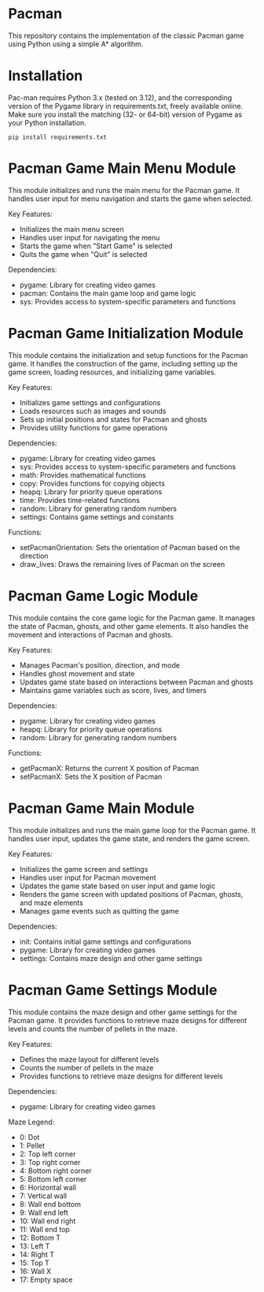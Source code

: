 # Pacman

This repository contains the implementation of the classic Pacman game using Python using a simple A* algorithm.

# Installation

Pac-man requires Python 3.x (tested on 3.12), and the corresponding version of the Pygame library in requirements.txt, freely available online. Make sure you install the matching (32- or 64-bit) version of Pygame as your Python installation.

```
pip install requirements.txt
```

# Pacman Game Main Menu Module

This module initializes and runs the main menu for the Pacman game.
It handles user input for menu navigation and starts the game when selected.

Key Features:
- Initializes the main menu screen
- Handles user input for navigating the menu
- Starts the game when "Start Game" is selected
- Quits the game when "Quit" is selected

Dependencies:
- pygame: Library for creating video games
- pacman: Contains the main game loop and game logic
- sys: Provides access to system-specific parameters and functions

# Pacman Game Initialization Module

This module contains the initialization and setup functions for the Pacman game.
It handles the construction of the game, including setting up the game screen,
loading resources, and initializing game variables.

Key Features:
- Initializes game settings and configurations
- Loads resources such as images and sounds
- Sets up initial positions and states for Pacman and ghosts
- Provides utility functions for game operations

Dependencies:
- pygame: Library for creating video games
- sys: Provides access to system-specific parameters and functions
- math: Provides mathematical functions
- copy: Provides functions for copying objects
- heapq: Library for priority queue operations
- time: Provides time-related functions
- random: Library for generating random numbers
- settings: Contains game settings and constants

Functions:
- setPacmanOrientation: Sets the orientation of Pacman based on the direction
- draw_lives: Draws the remaining lives of Pacman on the screen

# Pacman Game Logic Module

This module contains the core game logic for the Pacman game.
It manages the state of Pacman, ghosts, and other game elements.
It also handles the movement and interactions of Pacman and ghosts.

Key Features:
- Manages Pacman's position, direction, and mode
- Handles ghost movement and state
- Updates game state based on interactions between Pacman and ghosts
- Maintains game variables such as score, lives, and timers

Dependencies:
- pygame: Library for creating video games
- heapq: Library for priority queue operations
- random: Library for generating random numbers

Functions:
- getPacmanX: Returns the current X position of Pacman
- setPacmanX: Sets the X position of Pacman

# Pacman Game Main Module

This module initializes and runs the main game loop for the Pacman game.
It handles user input, updates the game state, and renders the game screen.

Key Features:
- Initializes the game screen and settings
- Handles user input for Pacman movement
- Updates the game state based on user input and game logic
- Renders the game screen with updated positions of Pacman, ghosts, and maze elements
- Manages game events such as quitting the game

Dependencies:
- init: Contains initial game settings and configurations
- pygame: Library for creating video games
- settings: Contains maze design and other game settings

# Pacman Game Settings Module

This module contains the maze design and other game settings for the Pacman game.
It provides functions to retrieve maze designs for different levels and counts the number of pellets in the maze.

Key Features:
- Defines the maze layout for different levels
- Counts the number of pellets in the maze
- Provides functions to retrieve maze designs for different levels

Dependencies:
- pygame: Library for creating video games

Maze Legend:
- 0: Dot
- 1: Pellet
- 2: Top left corner
- 3: Top right corner
- 4: Bottom right corner
- 5: Bottom left corner
- 6: Horizontal wall
- 7: Vertical wall
- 8: Wall end bottom
- 9: Wall end left
- 10: Wall end right
- 11: Wall end top
- 12: Bottom T
- 13: Left T
- 14: Right T
- 15: Top T
- 16: Wall X
- 17: Empty space
